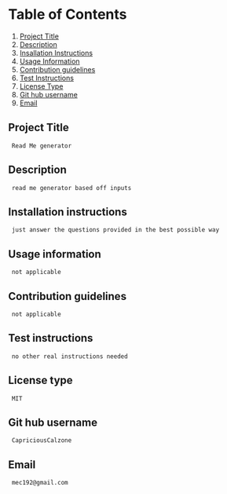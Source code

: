 # Table of Contents
1. [Project Title](#project-title)
2. [Description](#description)
3. [Insallation Instructions](#installation-instructions)
4. [Usage Information](#usage-information)
5. [Contribution guidelines](#contribution-guidelines)
6. [Test Instructions](#test-instructions)
7. [License Type](#license-type)
8. [Git hub username](#git-hub-username)
9. [Email](#email)









## Project Title
    
     Read Me generator



        
## Description 
     
     read me generator based off inputs  




    
    
## Installation instructions 
     
     just answer the questions provided in the best possible way





        
   
## Usage information 
     
     not applicable





        
## Contribution guidelines 
     
     not applicable  






        
## Test instructions 
     
     no other real instructions needed  





    
## License type 
     
     MIT   






    
## Git hub username 
     
     CapriciousCalzone






    
## Email 
     
     mec192@gmail.com